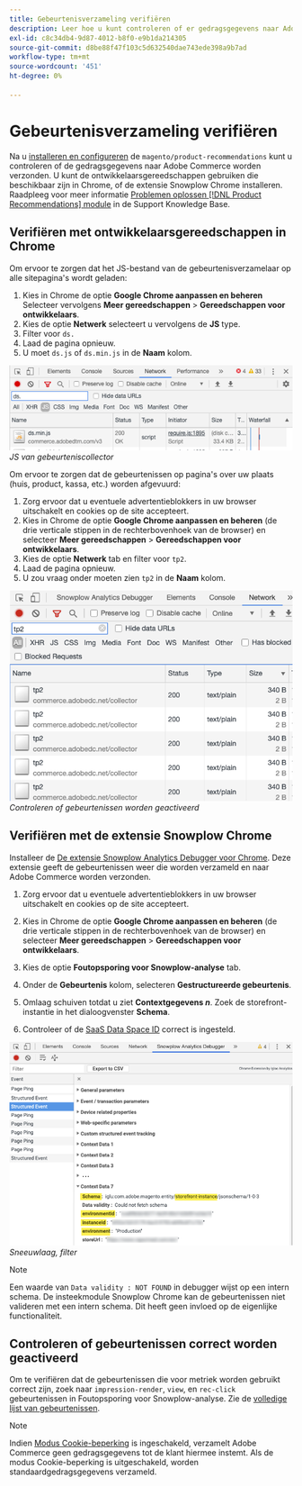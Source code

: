 ```yaml
---
title: Gebeurtenisverzameling verifiëren
description: Leer hoe u kunt controleren of er gedragsgegevens naar Adobe Commerce worden verzonden.
exl-id: c8c34db4-9d87-4012-b8f0-e9b1da214305
source-git-commit: d8be88f47f103c5d632540dae743ede398a9b7ad
workflow-type: tm+mt
source-wordcount: '451'
ht-degree: 0%

---
```


# Gebeurtenisverzameling verifiëren

Na u [installeren en configureren](install-configure.md) de `magento/product-recommendations` kunt u controleren of de gedragsgegevens naar Adobe Commerce worden verzonden. U kunt de ontwikkelaarsgereedschappen gebruiken die beschikbaar zijn in Chrome, of de extensie Snowplow Chrome installeren. Raadpleeg voor meer informatie [Problemen oplossen [!DNL Product Recommendations] module](https://experienceleague.adobe.com/docs/commerce-knowledge-base/kb/troubleshooting/miscellaneous/troubleshoot-product-recommendations-module-in-magento-commerce.html) in de Support Knowledge Base.

## Verifiëren met ontwikkelaarsgereedschappen in Chrome

Om ervoor te zorgen dat het JS-bestand van de gebeurtenisverzamelaar op alle sitepagina&#39;s wordt geladen:

1. Kies in Chrome de optie **Google Chrome aanpassen en beheren** Selecteer vervolgens **Meer gereedschappen** > **Gereedschappen voor ontwikkelaars**.
1. Kies de optie **Netwerk** selecteert u vervolgens de **JS** type.
1. Filter voor `ds.`
1. Laad de pagina opnieuw.
1. U moet `ds.js` of `ds.min.js` in de **Naam** kolom.

![JS voor gebeurteniscollector](assets/filter-ds.png)
_JS van gebeurteniscollector_

Om ervoor te zorgen dat de gebeurtenissen op pagina&#39;s over uw plaats (huis, product, kassa, etc.) worden afgevuurd:

1. Zorg ervoor dat u eventuele advertentieblokkers in uw browser uitschakelt en cookies op de site accepteert.
1. Kies in Chrome de optie **Google Chrome aanpassen en beheren** (de drie verticale stippen in de rechterbovenhoek van de browser) en selecteer **Meer gereedschappen** > **Gereedschappen voor ontwikkelaars**.
1. Kies de optie **Netwerk** tab en filter voor `tp2`.
1. Laad de pagina opnieuw.
1. U zou vraag onder moeten zien `tp2` in de **Naam** kolom.

![Gebeurtenissen parseren](assets/filter-tp2.png)
_Controleren of gebeurtenissen worden geactiveerd_

## Verifiëren met de extensie Snowplow Chrome

Installeer de [De extensie Snowplow Analytics Debugger voor Chrome](https://chrome.google.com/webstore/detail/snowplow-analytics-debugg/jbnlcgeengmijcghameodeaenefieedm). Deze extensie geeft de gebeurtenissen weer die worden verzameld en naar Adobe Commerce worden verzonden.

1. Zorg ervoor dat u eventuele advertentieblokkers in uw browser uitschakelt en cookies op de site accepteert.

1. Kies in Chrome de optie **Google Chrome aanpassen en beheren** (de drie verticale stippen in de rechterbovenhoek van de browser) en selecteer **Meer gereedschappen** > **Gereedschappen voor ontwikkelaars**.

1. Kies de optie **Foutopsporing voor Snowplow-analyse** tab.

1. Onder de **Gebeurtenis** kolom, selecteren **Gestructureerde gebeurtenis**.

1. Omlaag schuiven totdat u ziet **Contextgegevens _n_**. Zoek de storefront-instantie in het dialoogvenster **Schema**.

1. Controleer of de [SaaS Data Space ID](https://experienceleague.adobe.com/docs/commerce-admin/config/services/saas.html) correct is ingesteld.

![Sneeuwlaag, filter](assets/snowplow-filter.png)
_Sneeuwlaag, filter_

>[!NOTE]
>
> Een waarde van `Data validity : NOT FOUND` in debugger wijst op een intern schema. De insteekmodule Snowplow Chrome kan de gebeurtenissen niet valideren met een intern schema. Dit heeft geen invloed op de eigenlijke functionaliteit.

## Controleren of gebeurtenissen correct worden geactiveerd

Om te verifiëren dat de gebeurtenissen die voor metriek worden gebruikt correct zijn, zoek naar `impression-render`, `view`, en `rec-click` gebeurtenissen in Foutopsporing voor Snowplow-analyse. Zie de [volledige lijst van gebeurtenissen](https://experienceleague.adobe.com/docs/commerce-merchant-services/product-recommendations/developer/events.html).

>[!NOTE]
>
> Indien [Modus Cookie-beperking](https://experienceleague.adobe.com/docs/commerce-admin/start/compliance/privacy/compliance-cookie-law.html) is ingeschakeld, verzamelt Adobe Commerce geen gedragsgegevens tot de klant hiermee instemt. Als de modus Cookie-beperking is uitgeschakeld, worden standaardgedragsgegevens verzameld.

